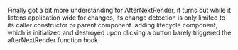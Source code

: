 Finally got a bit more understanding for AfterNextRender, it turns out while it listens application wide for changes, its change detection is only limited to its caller constructor or parent component. 
adding lifecycle component, which is initialized and destroyed upon clicking a button barely triggered the afterNextRender function hook.